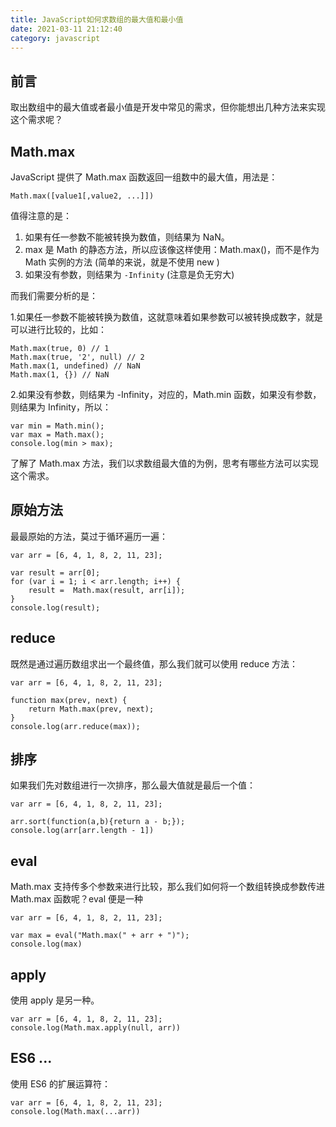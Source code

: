 ```yaml
---
title: JavaScript如何求数组的最大值和最小值
date: 2021-03-11 21:12:40
category: javascript
---
```


## 前言

取出数组中的最大值或者最小值是开发中常见的需求，但你能想出几种方法来实现这个需求呢？

## Math.max

JavaScript 提供了 Math.max 函数返回一组数中的最大值，用法是：

```source-js
Math.max([value1[,value2, ...]])
```

值得注意的是：

1.  如果有任一参数不能被转换为数值，则结果为 NaN。
2.  max 是 Math 的静态方法，所以应该像这样使用：Math.max()，而不是作为 Math 实例的方法 (简单的来说，就是不使用 new )
3.  如果没有参数，则结果为 `-Infinity` (注意是负无穷大)

而我们需要分析的是：

1.如果任一参数不能被转换为数值，这就意味着如果参数可以被转换成数字，就是可以进行比较的，比如：

```source-js
Math.max(true, 0) // 1
Math.max(true, '2', null) // 2
Math.max(1, undefined) // NaN
Math.max(1, {}) // NaN
```

2.如果没有参数，则结果为 -Infinity，对应的，Math.min 函数，如果没有参数，则结果为 Infinity，所以：

```source-js
var min = Math.min();
var max = Math.max();
console.log(min > max);
```

了解了 Math.max 方法，我们以求数组最大值的为例，思考有哪些方法可以实现这个需求。

## 原始方法

最最原始的方法，莫过于循环遍历一遍：

```source-js
var arr = [6, 4, 1, 8, 2, 11, 23];

var result = arr[0];
for (var i = 1; i < arr.length; i++) {
    result =  Math.max(result, arr[i]);
}
console.log(result);
```

## reduce

既然是通过遍历数组求出一个最终值，那么我们就可以使用 reduce 方法：

```source-js
var arr = [6, 4, 1, 8, 2, 11, 23];

function max(prev, next) {
    return Math.max(prev, next);
}
console.log(arr.reduce(max));
```

## 排序

如果我们先对数组进行一次排序，那么最大值就是最后一个值：

```source-js
var arr = [6, 4, 1, 8, 2, 11, 23];

arr.sort(function(a,b){return a - b;});
console.log(arr[arr.length - 1])
```

## eval

Math.max 支持传多个参数来进行比较，那么我们如何将一个数组转换成参数传进 Math.max 函数呢？eval 便是一种

```source-js
var arr = [6, 4, 1, 8, 2, 11, 23];

var max = eval("Math.max(" + arr + ")");
console.log(max)
```

## apply

使用 apply 是另一种。

```source-js
var arr = [6, 4, 1, 8, 2, 11, 23];
console.log(Math.max.apply(null, arr))
```

## ES6 ...

使用 ES6 的扩展运算符：

```source-js
var arr = [6, 4, 1, 8, 2, 11, 23];
console.log(Math.max(...arr))
```

